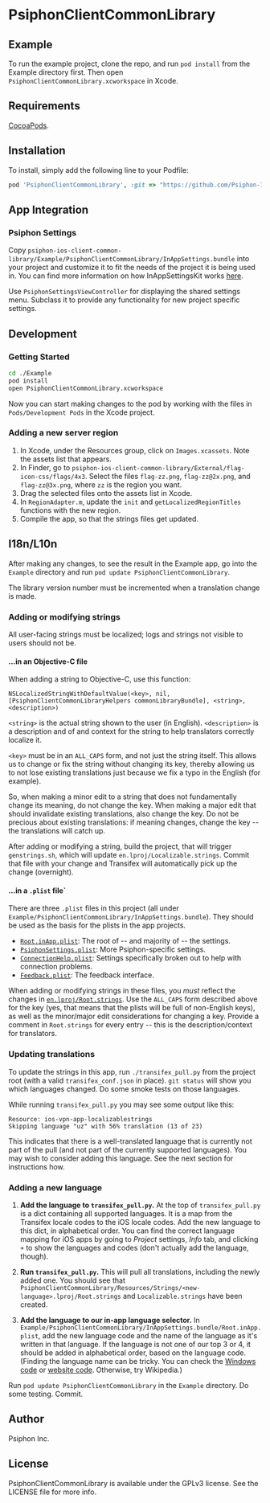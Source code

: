 # PsiphonClientCommonLibrary

## Example

To run the example project, clone the repo, and run `pod install` from the Example directory first. Then open `PsiphonClientCommonLibrary.xcworkspace` in Xcode.

## Requirements

[CocoaPods](https://cocoapods.org/).

## Installation

To install, simply add the following line to your Podfile:

```ruby
pod 'PsiphonClientCommonLibrary', :git => "https://github.com/Psiphon-Inc/psiphon-ios-client-common-library.git"
```

## App Integration

### Psiphon Settings

Copy `psiphon-ios-client-common-library/Example/PsiphonClientCommonLibrary/InAppSettings.bundle` into your project and customize it to fit the needs of the project it is being used in. You can find more information on how InAppSettingsKit works [here](https://github.com/Psiphon-Inc/InAppSettingsKit/blob/master/README.md).

Use `PsiphonSettingsViewController` for displaying the shared settings menu. Subclass it to provide any functionality for new project specific settings.

## Development

### Getting Started
```bash
cd ./Example
pod install
open PsiphonClientCommonLibrary.xcworkspace
```
Now you can start making changes to the pod by working with the files in `Pods/Development Pods` in the Xcode project.

### Adding a new server region

1. In Xcode, under the Resources group, click on `Images.xcassets`. Note the assets list that appears.
2. In Finder, go to `psiphon-ios-client-common-library/External/flag-icon-css/flags/4x3`. Select the files `flag-zz.png`, `flag-zz@2x.png`, and `flag-zz@3x.png`, where `zz` is the region you want.
3. Drag the selected files onto the assets list in Xcode.
4. In `RegionAdapter.m`, update the `init` and `getLocalizedRegionTitles` functions with the new region.
5. Compile the app, so that the strings files get updated.

## I18n/L10n

After making any changes, to see the result in the Example app, go into the `Example` directory and run `pod update PsiphonClientCommonLibrary`.

The library version number must be incremented when a translation change is made.

### Adding or modifying strings

All user-facing strings must be localized; logs and strings not visible to users should not be.

#### ...in an Objective-C file

When adding a string to Objective-C, use this function:
```no-highlight
NSLocalizedStringWithDefaultValue(<key>, nil, [PsiphonClientCommonLibraryHelpers commonLibraryBundle], <string>, <description>)
```
`<string>` is the actual string shown to the user (in English). `<description>` is a description and of and context for the string to help translators correctly localize it.

`<key>` must be in an `ALL_CAPS` form, and not just the string itself. This allows us to change or fix the string without changing its key, thereby allowing us to not lose existing translations just because we fix a typo in the English (for example).

So, when making a minor edit to a string that does not fundamentally change its meaning, do not change the key. When making a major edit that should invalidate existing translations, also change the key. Do not be precious about existing translations: if meaning changes, change the key -- the translations will catch up.

After adding or modifying a string, build the project, that will trigger `genstrings.sh`, which will update `en.lproj/Localizable.strings`. Commit that file with your change and Transifex will automatically pick up the change (overnight).

#### ...in a `.plist` file`

There are three `.plist` files in this project (all under `Example/PsiphonClientCommonLibrary/InAppSettings.bundle`). They should be used as the basis for the plists in the app projects.

* [`Root.inApp.plist`][Root.inApp.plist]: The root of -- and majority of -- the settings.
* [`PsiphonSettings.plist`][PsiphonSettings.plist]: More Psiphon-specific settings.
* [`ConnectionHelp.plist`][ConnectionHelp.plist]: Settings specifically broken out to help with connection problems.
* [`Feedback.plist`][Feedback.plist]: The feedback interface.

When adding or modifying strings in these files, you _must_ reflect the changes in [`en.lproj/Root.strings`][Root.strings]. Use the `ALL_CAPS` form described above for the key (yes, that means that the plists will be full of non-English keys), as well as the minor/major edit considerations for changing a key. Provide a comment in `Root.strings` for every entry -- this is the description/context for translators.

### Updating translations

To update the strings in this app, run `./transifex_pull.py` from the project root (with a valid `transifex_conf.json` in place). `git status` will show you which languages changed. Do some smoke tests on those languages.

While running `transifex_pull.py` you may see some output like this:
```no-highlight
Resource: ios-vpn-app-localizablestrings
Skipping language "uz" with 56% translation (13 of 23)
```
This indicates that there is a well-translated language that is currently not part of the pull (and not part of the currently supported languages). You may wish to consider adding this language. See the next section for instructions how.

### Adding a new language

1. **Add the language to `transifex_pull.py`.** At the top of `transifex_pull.py` is a dict containing all supported languages. It is a map from the Transifex locale codes to the iOS locale codes. Add the new language to this dict, in alphabetical order. You can find the correct language mapping for iOS apps by going to *Project* settings, *Info* tab, and clicking `+` to show the languages and codes (don't actually add the language, though).

2. **Run `transifex_pull.py`.** This will pull all translations, including the newly added one. You should see that `PsiphonClientCommonLibrary/Resources/Strings/<new-language>.lproj/Root.strings` and `Localizable.strings` have been created.

3. **Add the language to our in-app language selector.** In `Example/PsiphonClientCommonLibrary/InAppSettings.bundle/Root.inApp.plist`, add the new language code and the name of the language as it's written in that language. If the language is not one of our top 3 or 4, it should be added in alphabetical order, based on the language code. (Finding the language name can be tricky. You can check the [Windows code](https://bitbucket.org/psiphon/psiphon-circumvention-system/src/0211b8c0106c907f3e2b4611f1cd11decab449e1/Client/psiclient/webui/_locales/locale-names.json?at=default) or [website code](https://bitbucket.org/psiphon/psiphon-circumvention-system/src/0211b8c0106c907f3e2b4611f1cd11decab449e1/Website/docpad.coffee?at=default#docpad.coffee-313). Otherwise, try Wikipedia.)

Run `pod update PsiphonClientCommonLibrary` in the `Example` directory. Do some testing. Commit.


## Author

Psiphon Inc.

## License

PsiphonClientCommonLibrary is available under the GPLv3 license. See the LICENSE file for more info.

[Root.strings]: https://github.com/Psiphon-Inc/psiphon-ios-client-common-library/blob/master/PsiphonClientCommonLibrary/Resources/Strings/en.lproj/Root.strings
[Root.inApp.plist]: https://github.com/Psiphon-Inc/psiphon-ios-client-common-library/blob/master/Example/PsiphonClientCommonLibrary/InAppSettings.bundle/Root.inApp.plist
[PsiphonSettings.plist]: https://github.com/Psiphon-Inc/psiphon-ios-client-common-library/blob/master/Example/PsiphonClientCommonLibrary/InAppSettings.bundle/PsiphonSettings.plist
[ConnectionHelp.plist]: https://github.com/Psiphon-Inc/psiphon-ios-client-common-library/blob/master/Example/PsiphonClientCommonLibrary/InAppSettings.bundle/ConnectionHelp.plist
[Feedback.plist]: https://github.com/Psiphon-Inc/psiphon-ios-client-common-library/blob/master/Example/PsiphonClientCommonLibrary/InAppSettings.bundle/Feedback.plist

